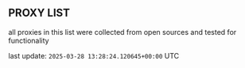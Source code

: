 ## PROXY LIST

all proxies in this list were collected from open sources and tested for functionality

last update: `2025-03-28 13:28:24.120645+00:00` UTC